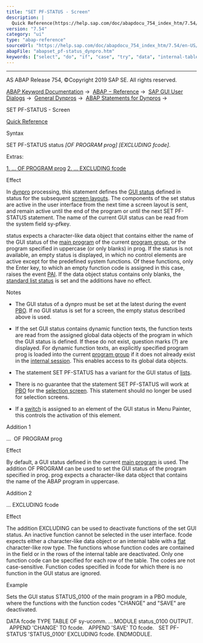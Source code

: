 ```yaml
---
title: "SET PF-STATUS - Screen"
description: |
  Quick Reference(https://help.sap.com/doc/abapdocu_754_index_htm/7.54/en-US/abapset_pf-status_shortref.htm) Syntax SET PF-STATUS status OF PROGRAM prog EXCLUDING fcode. Extras: 1. ... OF PROGRAM prog(#!ABAP_ADDITION_1@1@) 2. ... EXCLUDING fcode(#!ABAP_ADDITION_2@2@) Effect In
version: "7.54"
category: "ui"
type: "abap-reference"
sourceUrl: "https://help.sap.com/doc/abapdocu_754_index_htm/7.54/en-US/abapset_pf-status_dynpro.htm"
abapFile: "abapset_pf-status_dynpro.htm"
keywords: ["select", "do", "if", "case", "try", "data", "internal-table", "abapset", "status", "dynpro"]
---
```


* * *

AS ABAP Release 754, ©Copyright 2019 SAP SE. All rights reserved.

[ABAP Keyword Documentation](https://help.sap.com/doc/abapdocu_754_index_htm/7.54/en-US/abenabap.htm) →  [ABAP − Reference](https://help.sap.com/doc/abapdocu_754_index_htm/7.54/en-US/abenabap_reference.htm) →  [SAP GUI User Dialogs](https://help.sap.com/doc/abapdocu_754_index_htm/7.54/en-US/abenabap_screens.htm) →  [General Dynpros](https://help.sap.com/doc/abapdocu_754_index_htm/7.54/en-US/abenabap_dynpros.htm) →  [ABAP Statements for Dynpros](https://help.sap.com/doc/abapdocu_754_index_htm/7.54/en-US/abenabap_dynpros_abap_statements.htm) → 

SET PF-STATUS - Screen

[Quick Reference](https://help.sap.com/doc/abapdocu_754_index_htm/7.54/en-US/abapset_pf-status_shortref.htm)

Syntax

SET PF-STATUS status *\[*OF PROGRAM prog*\]* *\[*EXCLUDING fcode*\]*.

Extras:

[1\. ... OF PROGRAM prog](#!ABAP_ADDITION_1@1@)
[2\. ... EXCLUDING fcode](#!ABAP_ADDITION_2@2@)

Effect

In [dynpro](https://help.sap.com/doc/abapdocu_754_index_htm/7.54/en-US/abendynpro_glosry.htm "Glossary Entry") processing, this statement defines the [GUI status](https://help.sap.com/doc/abapdocu_754_index_htm/7.54/en-US/abengui_status_glosry.htm "Glossary Entry") defined in status for the subsequent [screen layouts](https://help.sap.com/doc/abapdocu_754_index_htm/7.54/en-US/abenscreen_glosry.htm "Glossary Entry"). The components of the set status are active in the user interface from the next time a screen layout is sent, and remain active until the end of the program or until the next SET PF-STATUS statement. The name of the current GUI status can be read from the system field sy-pfkey.

status expects a character-like data object that contains either the name of the GUI status of the [main program](https://help.sap.com/doc/abapdocu_754_index_htm/7.54/en-US/abenmain_program_glosry.htm "Glossary Entry") of the current [program group](https://help.sap.com/doc/abapdocu_754_index_htm/7.54/en-US/abenprogram_group_glosry.htm "Glossary Entry"), or the program specified in uppercase (or only blanks) in prog. If the status is not available, an empty status is displayed, in which no control elements are active except for the predefined system functions. Of these functions, only the Enter key, to which an empty function code is assigned in this case, raises the event [PAI](https://help.sap.com/doc/abapdocu_754_index_htm/7.54/en-US/abenpai_glosry.htm "Glossary Entry"). If the data object status contains only blanks, the [standard list status](https://help.sap.com/doc/abapdocu_754_index_htm/7.54/en-US/abapset_pf-status_list.htm) is set and the additions have no effect.

Notes

-   The GUI status of a dynpro must be set at the latest during the event [PBO](https://help.sap.com/doc/abapdocu_754_index_htm/7.54/en-US/abenpbo_glosry.htm "Glossary Entry"). If no GUI status is set for a screen, the empty status described above is used.
    
-   If the set GUI status contains dynamic function texts, the function texts are read from the assigned global data objects of the program in which the GUI status is defined. If these do not exist, question marks (?) are displayed. For dynamic function texts, an explicitly specified program prog is loaded into the current [program group](https://help.sap.com/doc/abapdocu_754_index_htm/7.54/en-US/abenprogram_group_glosry.htm "Glossary Entry") if it does not already exist in the [internal session](https://help.sap.com/doc/abapdocu_754_index_htm/7.54/en-US/abeninternal_session_glosry.htm "Glossary Entry"). This enables access to its global data objects.
    
-   The statement SET PF-STATUS has a variant for the GUI status of [lists](https://help.sap.com/doc/abapdocu_754_index_htm/7.54/en-US/abapset_pf-status_list.htm).
    
-   There is no guarantee that the statement SET PF-STATUS will work at [PBO](https://help.sap.com/doc/abapdocu_754_index_htm/7.54/en-US/abenpbo_glosry.htm "Glossary Entry") for the [selection screen](https://help.sap.com/doc/abapdocu_754_index_htm/7.54/en-US/abenselection_screen_overview.htm). This statement should no longer be used for selection screens.
    
-   If a [switch](https://help.sap.com/doc/abapdocu_754_index_htm/7.54/en-US/abenswitch_german_glosry.htm "Glossary Entry") is assigned to an element of the GUI status in Menu Painter, this controls the activation of this element.
    

Addition 1

...  OF PROGRAM prog

Effect

By default, a GUI status defined in the current [main program](https://help.sap.com/doc/abapdocu_754_index_htm/7.54/en-US/abenmain_program_glosry.htm "Glossary Entry") is used. The addition OF PROGRAM can be used to set the GUI status of the program specified in prog. prog expects a character-like data object that contains the name of the ABAP program in uppercase.

Addition 2

... EXCLUDING fcode

Effect

The addition EXCLUDING can be used to deactivate functions of the set GUI status. An inactive function cannot be selected in the user interface. fcode expects either a character-like data object or an internal table with a [flat](https://help.sap.com/doc/abapdocu_754_index_htm/7.54/en-US/abenflat_glosry.htm "Glossary Entry") character-like row type. The functions whose function codes are contained in the field or in the rows of the internal table are deactivated. Only one function code can be specified for each row of the table. The codes are not case-sensitive. Function codes specified in fcode for which there is no function in the GUI status are ignored.

Example

Sets the GUI status STATUS\_0100 of the main program in a PBO module, where the functions with the function codes "CHANGE" and "SAVE" are deactivated.

DATA fcode TYPE TABLE OF sy-ucomm.
...
MODULE status\_0100 OUTPUT.
  APPEND 'CHANGE' TO fcode.
  APPEND 'SAVE' TO fcode.
  SET PF-STATUS 'STATUS\_0100' EXCLUDING fcode.
ENDMODULE.